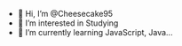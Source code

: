 - 👋 Hi, I’m @Cheesecake95
- 👀 I’m interested in Studying
- 🌱 I’m currently learning JavaScript, Java...

<!---
Cheesecake95/Cheesecake95 is a ✨ special ✨ repository because its `README.md` (this file) appears on your GitHub profile.
You can click the Preview link to take a look at your changes.
--->
